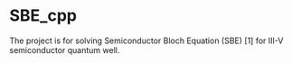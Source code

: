 # SBE_cpp
The project is for solving Semiconductor Bloch Equation (SBE) [1] for III-V semiconductor quantum well.
